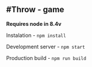#Throw - game
---
**Requires node in 8.4v**

Instalation - ``npm install``

Development server - ``npm start``

Production build - ``npm run build``
